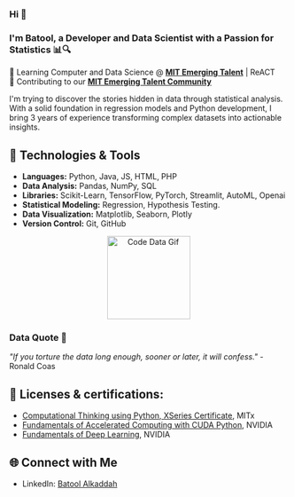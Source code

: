 ### Hi 👋

<!-- <img src="https://media.tenor.com/Wx9IEmZZXSoAAAAi/hi.gif" alt="Wave Gif" width="30"/>
-->
<!--
**BatoolKad/BatoolKad** is a ✨ _special_ ✨ repository because its `README.md` (this file) appears on your GitHub profile.

Here are some ideas to get you started:

- 🔭 I'm currently working on ...
- 🌱 I'm currently learning ...
- 👯 I'm looking to collaborate on ...
- 🤔 I'm looking for help with ...
- 💬 Ask me about ...
- 📫 How to reach me: ...
- 😄 Pronouns: ...
- ⚡ Fun fact: ...
-->

### I'm Batool, a Developer and Data Scientist with a Passion for Statistics 📊🔍
🌱 Learning Computer and Data Science @ **[MIT Emerging Talent](https://emergingtalent.mit.edu/)** | ReACT <br>
🌱 Contributing to our **[MIT Emerging Talent Community](https://github.com/MIT-Emerging-Talent)**   <br>

I'm trying to discover the stories hidden in data through statistical analysis. With a solid foundation in regression models and Python development, I bring 3 years of experience transforming complex datasets into actionable insights.

<!--### 📈 Data Science Journey-->
<!--I'm on a continuous journey to explore the vast world of data science, aiming to bridge the gap between raw data and meaningful insights. My passion lies in uncovering patterns, extracting knowledge, and deriving actionable recommendations from complex datasets.-->

<!--- 🚀 **Current Focus:** Implementing advanced machine learning techniques for predictive modeling.-->
<!--- 📚 **Learning Path:** Pursuing courses in data science, deep learning, and statistical analysis. -->
<!--- 💡 **Challenges:** Tackling real-world data problems through hands-on projects and collaborative initiatives. -->
<!--- 🤝 **Contributions:** Actively contributing to the **[MIT Emerging Talent Community](https://github.com/MIT-Emerging-Talent)** to share knowledge and insights. -->

## 🔧 Technologies & Tools
- **Languages:** Python, Java, JS, HTML, PHP
- **Data Analysis:** Pandas, NumPy, SQL
- **Libraries:** Scikit-Learn, TensorFlow, PyTorch, Streamlit, AutoML, Openai
- **Statistical Modeling:** Regression, Hypothesis Testing.
- **Data Visualization:** Matplotlib, Seaborn, Plotly
- **Version Control:** Git, GitHub
<p align="center">
  <img src="https://media.tenor.com/iRB7vrvhPR4AAAAi/data-code.gif" alt="Code Data Gif" width="150" />
</p>

### Data Quote 👾
*"If you torture the data long enough, sooner or later, it will confess."* - Ronald Coas
## 📜 Licenses & certifications:
- [Computational Thinking using Python, XSeries Certificate](https://credentials.edx.org/credentials/c07c8ff061d84415827e1973a2ca7ba5/), MITx
- [Fundamentals of Accelerated Computing with CUDA Python](https://courses.nvidia.com/certificates/5d62c5f1717e4dd4ad4d6adf702c251d/), NVIDIA
- [Fundamentals of Deep Learning](https://courses.nvidia.com/certificates/113450088e574ffe983f5952bd81be60/), NVIDIA
 <!---
- [Microsoft Office Specialist: Excel Associate (Office 2019)](https://www.credly.com/badges/85b9581f-9e41-4348-980f-36da664f928f/linked_in_profile), Microsoft
- Mental Health First Aid Canada, MHCC -->

## 🌐 Connect with Me
- LinkedIn: [Batool Alkaddah](https://www.linkedin.com/in/batool-alkaddah/)
